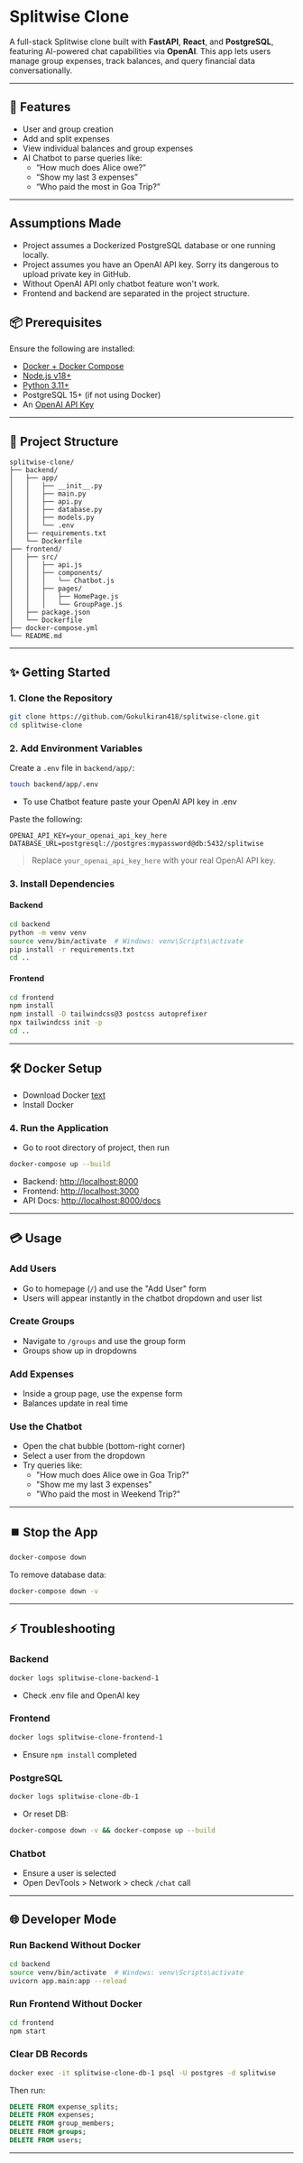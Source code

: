 # Splitwise Clone

A full-stack Splitwise clone built with **FastAPI**, **React**, and **PostgreSQL**, featuring AI-powered chat capabilities via **OpenAI**. This app lets users manage group expenses, track balances, and query financial data conversationally.

---

## 🚀 Features

- User and group creation
- Add and split expenses
- View individual balances and group expenses
- AI Chatbot to parse queries like:
  - “How much does Alice owe?”
  - “Show my last 3 expenses”
  - “Who paid the most in Goa Trip?”

---
## Assumptions Made

- Project assumes a Dockerized PostgreSQL database or one running locally.
- Project assumes you have an OpenAI API key. Sorry its dangerous to upload private key in GitHub.
- Without OpenAI API only chatbot feature won't work. 
- Frontend and backend are separated in the project structure.

## 📦 Prerequisites

Ensure the following are installed:

- [Docker + Docker Compose](https://docs.docker.com/get-docker/)
- [Node.js v18+](https://nodejs.org/en)
- [Python 3.11+](https://www.python.org/)
- PostgreSQL 15+ (if not using Docker)
- An [OpenAI API Key](https://platform.openai.com/account/api-keys)

---

## 📁 Project Structure

```
splitwise-clone/
├── backend/
│   ├── app/
│   │   ├── __init__.py
│   │   ├── main.py
│   │   ├── api.py
│   │   ├── database.py
│   │   ├── models.py
│   │   └── .env
│   ├── requirements.txt
│   └── Dockerfile
├── frontend/
│   ├── src/
│   │   ├── api.js
│   │   ├── components/
│   │   │   └── Chatbot.js
│   │   ├── pages/
│   │   │   ├── HomePage.js
│   │   │   └── GroupPage.js
│   ├── package.json
│   └── Dockerfile
├── docker-compose.yml
└── README.md
```

---

## ✨ Getting Started

### 1. Clone the Repository

```bash
git clone https://github.com/Gokulkiran418/splitwise-clone.git
cd splitwise-clone
```

### 2. Add Environment Variables

Create a `.env` file in `backend/app/`:

```bash
touch backend/app/.env
```
- To use Chatbot feature paste your OpenAI API key in .env

Paste the following:
```env
OPENAI_API_KEY=your_openai_api_key_here
DATABASE_URL=postgresql://postgres:mypassword@db:5432/splitwise
```

> Replace `your_openai_api_key_here` with your real OpenAI API key.

### 3. Install Dependencies

#### Backend

```bash
cd backend
python -m venv venv
source venv/bin/activate  # Windows: venv\Scripts\activate
pip install -r requirements.txt
cd ..
```

#### Frontend

```bash
cd frontend
npm install
npm install -D tailwindcss@3 postcss autoprefixer
npx tailwindcss init -p
cd ..
```

---

## 🛠️ Docker Setup

- Download Docker [text](https://www.docker.com/products/docker-desktop/)
- Install Docker

### 4. Run the Application

- Go to root directory of project, then run

```bash
docker-compose up --build
```

- Backend: [http://localhost:8000](http://localhost:8000)
- Frontend: [http://localhost:3000](http://localhost:3000)
- API Docs: [http://localhost:8000/docs](http://localhost:8000/docs)

---

## 💳 Usage

### Add Users

- Go to homepage (`/`) and use the "Add User" form
- Users will appear instantly in the chatbot dropdown and user list

### Create Groups

- Navigate to `/groups` and use the group form
- Groups show up in dropdowns

### Add Expenses

- Inside a group page, use the expense form
- Balances update in real time

### Use the Chatbot

- Open the chat bubble (bottom-right corner)
- Select a user from the dropdown
- Try queries like:
  - "How much does Alice owe in Goa Trip?"
  - "Show me my last 3 expenses"
  - "Who paid the most in Weekend Trip?"

---

## ⏹️ Stop the App

```bash
docker-compose down
```

To remove database data:

```bash
docker-compose down -v
```

---

## ⚡ Troubleshooting

### Backend

```bash
docker logs splitwise-clone-backend-1
```

- Check .env file and OpenAI key

### Frontend

```bash
docker logs splitwise-clone-frontend-1
```

- Ensure `npm install` completed

### PostgreSQL

```bash
docker logs splitwise-clone-db-1
```

- Or reset DB:

```bash
docker-compose down -v && docker-compose up --build
```

### Chatbot

- Ensure a user is selected
- Open DevTools > Network > check `/chat` call

---

## 🌐 Developer Mode

### Run Backend Without Docker

```bash
cd backend
source venv/bin/activate  # Windows: venv\Scripts\activate
uvicorn app.main:app --reload
```

### Run Frontend Without Docker

```bash
cd frontend
npm start
```

### Clear DB Records

```bash
docker exec -it splitwise-clone-db-1 psql -U postgres -d splitwise
```

Then run:

```sql
DELETE FROM expense_splits;
DELETE FROM expenses;
DELETE FROM group_members;
DELETE FROM groups;
DELETE FROM users;
```

---


